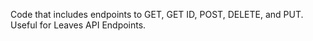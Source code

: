 Code that includes endpoints to GET, GET ID, POST, DELETE, and PUT. Useful for Leaves API Endpoints.
